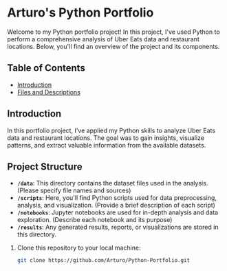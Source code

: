 # Arturo's Python Portfolio

Welcome to my Python portfolio project! In this project, I've used Python to perform a comprehensive analysis of Uber Eats data and restaurant locations. Below, you'll find an overview of the project and its components.

## Table of Contents
- [Introduction](#introduction)
- [Files and Descriptions](#files-and-descriptions)



## Introduction
In this portfolio project, I've applied my Python skills to analyze Uber Eats data and restaurant locations.
The goal was to gain insights, visualize patterns, and extract valuable information from the available datasets.


## Project Structure
- **`/data`**: This directory contains the dataset files used in the analysis. (Please specify file names and sources)
- **`/scripts`**: Here, you'll find Python scripts used for data preprocessing, analysis, and visualization. (Provide a brief description of each script)
- **`/notebooks`**: Jupyter notebooks are used for in-depth analysis and data exploration. (Describe each notebook and its purpose)
- **`/results`**: Any generated results, reports, or visualizations are stored in this directory.


1. Clone this repository to your local machine:
   ```bash
   git clone https://github.com/Arturo/Python-Portfolio.git
